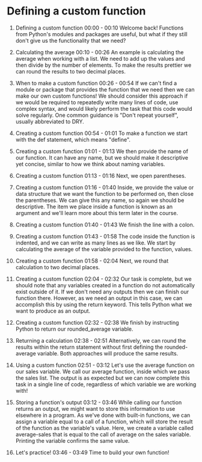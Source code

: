 # Defining a custom function

1. Defining a custom function
00:00 - 00:10
Welcome back! Functions from Python's modules and packages are useful, but what if they still don't give us the functionality that we need?

2. Calculating the average
00:10 - 00:26
An example is calculating the average when working with a list. We need to add up the values and then divide by the number of elements. To make the results prettier we can round the results to two decimal places.

3. When to make a custom function
00:26 - 00:54
If we can't find a module or package that provides the function that we need then we can make our own custom functions! We should consider this approach if we would be required to repeatedly write many lines of code, use complex syntax, and would likely perform the task that this code would solve regularly. One common guidance is "Don't repeat yourself", usually abbreviated to DRY.

4. Creating a custom function
00:54 - 01:01
To make a function we start with the def statement, which means "define".

5. Creating a custom function
01:01 - 01:13
We then provide the name of our function. It can have any name, but we should make it descriptive yet concise, similar to how we think about naming variables.

6. Creating a custom function
01:13 - 01:16
Next, we open parentheses.

7. Creating a custom function
01:16 - 01:40
Inside, we provide the value or data structure that we want the function to be performed on, then close the parentheses. We can give this any name, so again we should be descriptive. The item we place inside a function is known as an argument and we'll learn more about this term later in the course.

8. Creating a custom function
01:40 - 01:43
We finish the line with a colon.

9. Creating a custom function
01:43 - 01:58
The code inside the function is indented, and we can write as many lines as we like. We start by calculating the average of the variable provided to the function, values.

10. Creating a custom function
01:58 - 02:04
Next, we round that calculation to two decimal places.

11. Creating a custom function
02:04 - 02:32
Our task is complete, but we should note that any variables created in a function do not automatically exist outside of it. If we don't need any outputs then we can finish our function there. However, as we need an output in this case, we can accomplish this by using the return keyword. This tells Python what we want to produce as an output.

12. Creating a custom function
02:32 - 02:38
We finish by instructing Python to return our rounded_average variable.

13. Returning a calculation
02:38 - 02:51
Alternatively, we can round the results within the return statement without first defining the rounded-average variable. Both approaches will produce the same results.

14. Using a custom function
02:51 - 03:12
Let's use the average function on our sales variable. We call our average function, inside which we pass the sales list. The output is as expected but we can now complete this task in a single line of code, regardless of which variable we are working with!

15. Storing a function's output
03:12 - 03:46
While calling our function returns an output, we might want to store this information to use elsewhere in a program. As we've done with built-in functions, we can assign a variable equal to a call of a function, which will store the result of the function as the variable's value. Here, we create a variable called average-sales that is equal to the call of average on the sales variable. Printing the variable confirms the same value.

16. Let's practice!
03:46 - 03:49
Time to build your own function!
